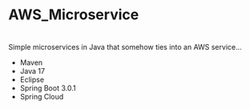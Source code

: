 # AWS_Microservice
#
Simple microservices in Java that somehow ties into an AWS service...
- Maven
- Java 17
- Eclipse
- Spring Boot 3.0.1
- Spring Cloud
